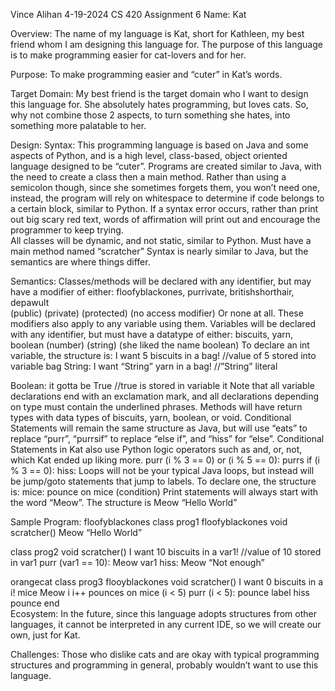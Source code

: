 Vince Alihan
4-19-2024
CS 420
Assignment 6
Name: Kat

Overview:
The name of my language is Kat, short for Kathleen, my best friend whom I am designing this language for. The purpose of this language is to make programming easier for cat-lovers and for her. 

Purpose:
To make programming easier and “cuter” in Kat’s words.

Target Domain:
My best friend is the target domain who I want to design this language for. She absolutely hates programming, but loves cats. So, why not combine those 2 aspects, to turn something she hates, into something more palatable to her.

Design:
Syntax:
This programming language is based on Java and some aspects of Python, and is a high level, class-based, object oriented language designed to be “cuter”.
Programs are created similar to Java, with the need to create a class then a main method. 
Rather than using a semicolon though, since she sometimes forgets them, you won’t need one, instead, the program will rely on whitespace to determine if code belongs to a certain block, similar to Python. 
If a syntax error occurs, rather than print out big scary red text, words of affirmation will print out and encourage the programmer to keep trying.  
All classes will be dynamic, and not static, similar to Python.
Must have a main method named “scratcher” 
Syntax is nearly similar to Java, but the semantics are where things differ.

Semantics:
Classes/methods will be declared with any identifier, but may have a modifier of either: 
floofyblackones, purrivate, britishshorthair, depawult   
(public)               (private)     (protected)     (no access modifier)
Or none at all. 
	These modifiers also apply to any variable using them.
Variables will be declared with any identifier, but must have a datatype of either:
	biscuits,          yarn,          boolean 
	(number)        (string)       (she liked the name boolean)
	To declare an int variable, the structure is:
	I want 5 biscuits in a bag! //value of 5 stored into variable bag
	String:
	I want “String” yarn in a bag! //”String” literal
	
Boolean:
	it gotta be True //true is stored in variable it
	Note that all variable declarations end with an exclamation mark, and all declarations depending on type must contain the underlined phrases.
Methods will have return types with data types of biscuits, yarn, boolean, or void.
Conditional Statements will remain the same structure as Java, but will use “eats” to replace “purr”, “purrsif” to replace “else if”, and “hiss” for “else”.  Conditional Statements in Kat also use Python logic operators such as and, or, not, which Kat ended up liking more.
	purr (i % 3 == 0) or (i % 5 == 0): 
	purrs if (i % 3 == 0):
	hiss:
Loops will not be your typical Java loops, but instead will be jump/goto statements that jump to labels. To declare one, the structure is:
mice:
	pounce on mice (condition)
Print statements will always start with the word “Meow”. The structure is
	Meow “Hello World”
	


Sample Program:
floofyblackones class prog1
	floofyblackones void scratcher()
		Meow “Hello World”
	
class prog2
	void scratcher()
		I want 10 biscuits in a var1!  //value of 10 stored in var1
		purr (var1 == 10):
			Meow var1
		hiss:
			Meow “Not enough”

orangecat class prog3
	flooyblackones void scratcher()
		I want 0 biscuits in a i!
		mice
			Meow i
			i++
		pounces on mice (i < 5)
		purr (i < 5):
			pounce label
		hiss 
			pounce end					
Ecosystem:
In the future, since this language adopts structures from other languages, it cannot be interpreted in any current IDE, so we will create our own, just for Kat. 

Challenges:
Those who dislike cats and are okay with typical programming structures and programming in general, probably wouldn’t want to use this language. 
